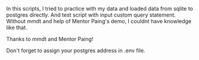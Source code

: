 In this scripts, I tried to practice with my data and loaded data from sqlite to postgres directly.
And test script with input custom query statement.
Without mmdt and help of Mentor Paing's demo, I couldnt have knowledge like that.

Thanks to mmdt and Mentor Paing!

Don't forget to assign your postgres address in .env file.
